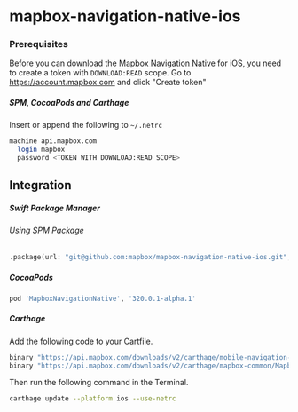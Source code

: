 # mapbox-navigation-native-ios

### Prerequisites

Before you can download the [Mapbox Navigation Native](https://github.com/mapbox/mapbox-navigation-native) for iOS, you need to create a token with `DOWNLOAD:READ` scope.
Go to https://account.mapbox.com and click "Create token"

##### SPM, CocoaPods and Carthage
Insert or append the following to `~/.netrc`

```bash
machine api.mapbox.com
  login mapbox
  password <TOKEN WITH DOWNLOAD:READ SCOPE>
```

## Integration

##### Swift Package Manager

###### Using SPM Package

```swift
.package(url: "git@github.com:mapbox/mapbox-navigation-native-ios.git", from: "320.0.1-alpha.1"),
```

##### CocoaPods

```ruby
pod 'MapboxNavigationNative', '320.0.1-alpha.1'
```

##### Carthage

Add the following code to your Cartfile.

```bash
binary "https://api.mapbox.com/downloads/v2/carthage/mobile-navigation-native/MapboxNavigationNative.json" == 320.0.1-alpha.1
binary "https://api.mapbox.com/downloads/v2/carthage/mapbox-common/MapboxCommon-ios.json" == 24.8.0-daily-2024-10-01-04-25
```

Then run the following command in the Terminal.
```bash
carthage update --platform ios --use-netrc
```
